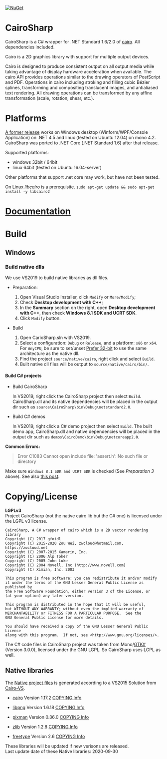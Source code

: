 [![NuGet](https://img.shields.io/nuget/v/SharpCairo.svg?style=flat-square)](https://www.nuget.org/packages/SharpCairo/)

# CairoSharp
CairoSharp is a C# wrapper for .NET Standard 1.6/2.0 of [cairo](https://www.cairographics.org/). All dependencies included.

Cairo is a 2D graphics library with support for multiple output devices.

Cairo is designed to produce consistent output on all output media while taking advantage of display hardware acceleration when available.
The cairo API provides operations similar to the drawing operators of PostScript and PDF.
Operations in cairo including stroking and filling cubic Bézier splines, transforming and compositing translucent images, and antialiased text rendering.
All drawing operations can be transformed by any affine transformation (scale, rotation, shear, etc.).

# Platforms

[A former release](https://github.com/zwcloud/CairoSharp/releases/tag/dotnet45_v1) works on Windows desktop (Winform/WPF/Console Application) on .NET 4.5 and linux (tested on Ubuntu 12.04) on mono 4.2. CairoSharp was ported to .NET Core (.NET Standard 1.6) after that release.

Supported platforms:  

* windows 32bit / 64bit
* linux 64bit (tested on Ubuntu 16.04-server)

Other platforms that support .net core may work, but have not been tested.

On Linux _libcairo_ is a prerequisite. `sudo apt-get update && sudo apt-get install -y libcairo2`

# [Documentation](https://github.com/zwcloud/CairoSharp/wiki)

# Build

## Windows

### Build native dlls
 We use VS2019 to build native libraries as dll files.

* Preparation:

	1. Open Visual Studio Installer, click `Modify` or `More/Modify`;
	2. Check __Desktop development with C++__;
	3. In the __Summary__ section on the right, open __Desktop development with C++__, then check __Windows 8.1 SDK and UCRT SDK__.
	4. Click `Modify` button.

* Build
	
	1. Open CarioSharp.sln with VS2019.
	2. Select a configuration: `Debug` or `Release`, and a platform: `x86` or `x64`. For `AnyCPU`, be sure to set/unset [Prefer 32-bit](https://stackoverflow.com/questions/13149905/any-cpu-prefer-32-bit) to use the same architecture as the native dll.
	3. Find the project `source/native/cairo`, right click and select `Build`.
	4. Built native dll files will be output to `source/native/cairo/bin/`.

#### Build C# projects

* Build CairoSharp

	In VS2019, right click the CairoSharp project then select `Build`. CairoSharp.dll and its native dependencies will be placed in the output dir such as `source\CairoSharp\bin\Debug\netstandard2.0`.

* Build C# demos

	In VS2019, right click a C# demo project then select `Build`. The built demo app, CairoSharp.dll and native dependencies will be placed in the output dir such as `demos\CairoDemo\bin\Debug\netcoreapp2.0`.

**Common Errors:**

> Error C1083 Cannot open include file: 'assert.h': No such file or directory

Make sure `Windows 8.1 SDK and UCRT SDK` is checked (See _Preparation 3_ above). See also [this post](https://stackoverflow.com/a/48483877/3427520).

# Copying/License
__LGPLv3__  
Project CairoSharp (not the native cairo lib but the C# one) is licensed under the LGPL v3 license.

    CairoSharp, A C# wrapper of cairo which is a 2D vector rendering library
    Copyright (C) 2017 gfoidl
    Copyright (C) 2015-2020 Zou Wei, zwcloud@hotmail.com, https://zwcloud.net
    Copyright (C) 2007-2015 Xamarin, Inc.
    Copyright (C) 2006 Alp Toker
    Copyright (C) 2005 John Luke
    Copyright (C) 2004 Novell, Inc (http://www.novell.com)
    Copyright (C) Ximian, Inc. 2003

    This program is free software: you can redistribute it and/or modify
    it under the terms of the GNU Lesser General Public License as published by
    the Free Software Foundation, either version 3 of the License, or
    (at your option) any later version.

    This program is distributed in the hope that it will be useful,
    but WITHOUT ANY WARRANTY; without even the implied warranty of
    MERCHANTABILITY or FITNESS FOR A PARTICULAR PURPOSE.  See the
    GNU General Public License for more details.

    You should have received a copy of the GNU Lesser General Public License
    along with this program.  If not, see <http://www.gnu.org/licenses/>.

The C# code files in CairoSharp project was taken from Mono/[GTK#](https://github.com/mono/gtk-sharp/tree/master/cairo)(Version 3.0.0), licensed under the GNU LGPL. So CairoSharp uses LGPL as well.

## Native libraries

The [Native project files](https://github.com/zwcloud/CairoSharp/tree/master/Native/projects) is generated according to a VS2015 Solution from [Cairo-VS](https://github.com/DomAmato/Cairo-VS).

* [cairo](http://www.cairographics.org/)
  Version 1.17.2
  [COPYING Info](https://github.com/zwcloud/CairoSharp/blob/master/Native/cairo/COPYING)

* [libpng](http://libmng.com/pub/png/libpng.html)
  Version 1.6.18
  [COPYING Info](https://github.com/zwcloud/CairoSharp/blob/master/Native/libpng/LICENSE)

* [pixman](http://www.pixman.org/) 
  Version 0.36.0
  [COPYING Info](https://github.com/zwcloud/CairoSharp/blob/master/Native/pixman/COPYING)

* [zlib](http://www.zlib.net/)
  Version 1.2.8
  [COPYING Info](https://github.com/zwcloud/CairoSharp/blob/master/Native/zlib/README)

* [freetype](http://www.freetype.org/)
  Version 2.6
  [COPYING Info](https://github.com/zwcloud/CairoSharp/blob/master/Native/freetype/docs/LICENSE.TXT)

These libraries will be updated if new verisons are released.  
Last update date of these Native libraries: 2020-09-30
